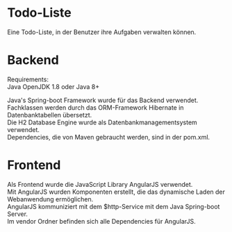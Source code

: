 # Todo-Liste
Eine Todo-Liste, in der Benutzer ihre Aufgaben verwalten können.

# Backend

Requirements: <br>
Java OpenJDK 1.8 oder Java 8+

Java's Spring-boot Framework wurde für das Backend verwendet. <br>
Fachklassen werden durch das ORM-Framework Hibernate in Datenbanktabellen übersetzt. <br>
Die H2 Database Engine wurde als Datenbankmanagementsystem verwendet. <br>
Dependencies, die von Maven gebraucht werden, sind in der pom.xml. <br>


# Frontend
Als Frontend wurde die JavaScript Library AngularJS verwendet. <br>
Mit AngularJS wurden Komponenten erstellt, die das dynamische Laden der Webanwendung ermöglichen. <br>
AngularJS kommuniziert mit dem $http-Service mit dem Java Spring-boot Server. <br>
Im vendor Ordner befinden sich alle Dependencies für AngularJS. <br>
